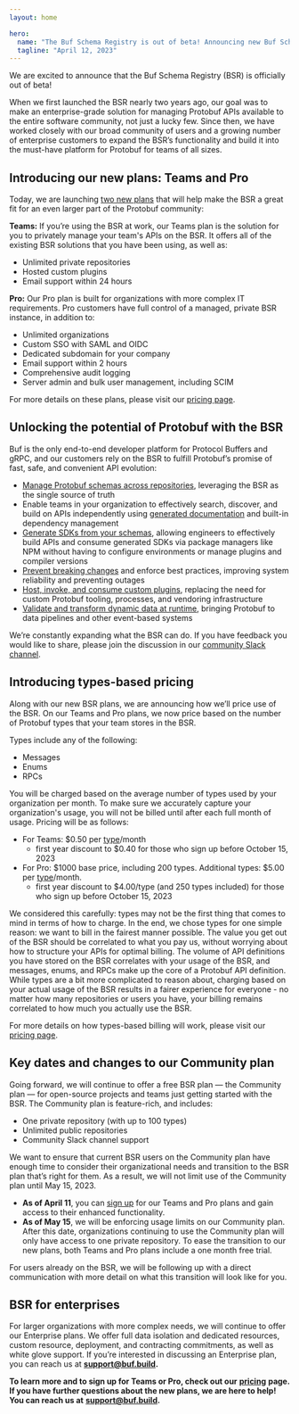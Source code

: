 ```yaml
---
layout: home

hero:
  name: "The Buf Schema Registry is out of beta! Announcing new Buf Schema Registry plans and pricing updates"
  tagline: "April 12, 2023"
---
```


We are excited to announce that the Buf Schema Registry (BSR) is officially out of beta!

When we first launched the BSR nearly two years ago, our goal was to make an enterprise-grade solution for managing Protobuf APIs available to the entire software community, not just a lucky few. Since then, we have worked closely with our broad community of users and a growing number of enterprise customers to expand the BSR’s functionality and build it into the must-have platform for Protobuf for teams of all sizes.

## Introducing our new plans: Teams and Pro

Today, we are launching [two new plans](https://buf.build/pricing) that will help make the BSR a great fit for an even larger part of the Protobuf community:

**Teams:** If you’re using the BSR at work, our Teams plan is the solution for you to privately manage your team's APIs on the BSR. It offers all of the existing BSR solutions that you have been using, as well as:

- Unlimited private repositories
- Hosted custom plugins
- Email support within 24 hours

**Pro:** Our Pro plan is built for organizations with more complex IT requirements. Pro customers have full control of a managed, private BSR instance, in addition to:

- Unlimited organizations
- Custom SSO with SAML and OIDC
- Dedicated subdomain for your company
- Email support within 2 hours
- Comprehensive audit logging
- Server admin and bulk user management, including SCIM

For more details on these plans, please visit our [pricing page](https://buf.build/pricing).

## Unlocking the potential of Protobuf with the BSR

Buf is the only end-to-end developer platform for Protocol Buffers and gRPC, and our customers rely on the BSR to fulfill Protobuf’s promise of fast, safe, and convenient API evolution:

- [Manage Protobuf schemas across repositories](/docs/bsr/module/dependency-management/index.md), leveraging the BSR as the single source of truth
- Enable teams in your organization to effectively search, discover, and build on APIs independently using [generated documentation](/docs/bsr/documentation/overview/index.md) and built-in dependency management
- [Generate SDKs from your schemas](/docs/bsr/remote-plugins/overview/index.md), allowing engineers to effectively build APIs and consume generated SDKs via package managers like NPM without having to configure environments or manage plugins and compiler versions
- [Prevent breaking changes](/docs/breaking/overview/index.md) and enforce best practices, improving system reliability and preventing outages
- [Host, invoke, and consume custom plugins](/docs/bsr/remote-plugins/overview/index.md), replacing the need for custom Protobuf tooling, processes, and vendoring infrastructure
- [Validate and transform dynamic data at runtime](/docs/bsr/reflection/prototransform/index.md), bringing Protobuf to data pipelines and other event-based systems

We’re constantly expanding what the BSR can do. If you have feedback you would like to share, please join the discussion in our [community Slack channel](https://buf.build/b/slack).

## Introducing types-based pricing

Along with our new BSR plans, we are announcing how we’ll price use of the BSR. On our Teams and Pro plans, we now price based on the number of Protobuf types that your team stores in the BSR.

Types include any of the following:

- Messages
- Enums
- RPCs

You will be charged based on the average number of types used by your organization per month. To make sure we accurately capture your organization's usage, you will not be billed until after each full month of usage. Pricing will be as follows:

- For Teams: $0.50 per [type](https://buf.build/pricing#faqs)/month
  - first year discount to $0.40 for those who sign up before October 15, 2023
- For Pro: $1000 base price, including 200 types. Additional types: $5.00 per [type](https://buf.build/pricing#faqs)/month.
  - first year discount to $4.00/type (and 250 types included) for those who sign up before October 15, 2023

We considered this carefully: types may not be the first thing that comes to mind in terms of how to charge. In the end, we chose types for one simple reason: we want to bill in the fairest manner possible. The value you get out of the BSR should be correlated to what you pay us, without worrying about how to structure your APIs for optimal billing. The volume of API definitions you have stored on the BSR correlates with your usage of the BSR, and messages, enums, and RPCs make up the core of a Protobuf API definition. While types are a bit more complicated to reason about, charging based on your actual usage of the BSR results in a fairer experience for everyone - no matter how many repositories or users you have, your billing remains correlated to how much you actually use the BSR.

For more details on how types-based billing will work, please visit our [pricing page](https://buf.build/pricing).

## Key dates and changes to our Community plan

Going forward, we will continue to offer a free BSR plan — the Community plan — for open-source projects and teams just getting started with the BSR. The Community plan is feature-rich, and includes:

- One private repository (with up to 100 types)
- Unlimited public repositories
- Community Slack channel support

We want to ensure that current BSR users on the Community plan have enough time to consider their organizational needs and transition to the BSR plan that’s right for them. As a result, we will not limit use of the Community plan until May 15, 2023.

- **As of April 11**, you can [sign up](https://buf.build/pricing) for our Teams and Pro plans and gain access to their enhanced functionality.
- **As of May 15**, we will be enforcing usage limits on our Community plan. After this date, organizations continuing to use the Community plan will only have access to one private repository. To ease the transition to our new plans, both Teams and Pro plans include a one month free trial.

For users already on the BSR, we will be following up with a direct communication with more detail on what this transition will look like for you.

## BSR for enterprises

For larger organizations with more complex needs, we will continue to offer our Enterprise plans. We offer full data isolation and dedicated resources, custom resource, deployment, and contracting commitments, as well as white glove support. If you’re interested in discussing an Enterprise plan, you can reach us at [**support@buf.build**](mailto:support@buf.build)**.**

**To learn more and to sign up for Teams or Pro, check out our** [**pricing**](https://buf.build/pricing) **page. If you have further questions about the new plans, we are here to help! You can reach us at** [**support@buf.build**](mailto:support@buf.build)**.**

‍
